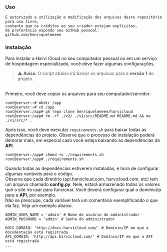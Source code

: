 ### Uso

```
É autorizado a utilização e modificação dos arquivos deste repositório para uso livre, 
contanto que os créditos ao seu criador estejam explícitos, 
de preferência expondo seu GitHub pessoal:
github.com/henriquelmeeee
```

### Instalação

Para instalar a Harvi Cloud no seu computador pessoal ou em um serviço de hospedagem especializado, você deve fazer algumas configurações.

> :warning: **Aviso**: O script abaixo irá baixar os arquivos para a **versão 1** do projeto.

<br>Primeiro, você deve copiar os arquivos para seu computador/servidor:
```console
root@server:~# mkdir /app
root@server:~# cd /app
root@server:/app# gh repo clone henriquelmeeee/harvicloud 
root@server:/app# rm -rf ./v2/ ./v1/src/README.md README.md && mv ./v1/src/* .
```

Após isso, você deve executar ```requirements.sh``` para baixar todas as dependências do projeto. Observe que o processo de instalação poderá demorar mais, em especial caso você esteja baixando as dependências da **API**.

```console
root@server:/app# chmod +x ./requirements.sh
root@server:/app# ./requirements.sh
```

Quando todas as dependências estiverem instaladas, é hora de configurar algumas variáveis para o código.<br> Observe que cada diretório (api.harvicloud.com, harvicloud.com, etc) tem um arquivo chamado **config.py**. Nele, estará armazenado todos os valores que o site irá usar para funcionar. Você deverá configurar qual o domínio/ip para a **API**, por exemplo.<br>Não se preocupe, cada variável terá um comentário exemplificando o que ela faz. Veja um exemplo abaixo.

```
ADMIN_USER_NAME = 'admin' # Nome de usuário do administrador
ADMIN_PASSWORD = 'admin' # Senha do administrador

DOCS_DOMAIN: 'http://docs.harvicloud.com/' # Domínio/IP em que a documentação está registrada
API_DOMAIN: 'http://api.harvicloud.com/' # Domínio/IP em que a API está registrada
...
```
